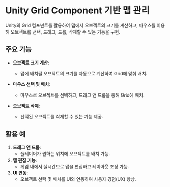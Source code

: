 # Unity Grid Component 기반 맵 관리

Unity의 Grid 컴포넌트를 활용하여 맵에서 오브젝트의 크기를 계산하고, 마우스를 이용해 오브젝트를 선택, 드래그, 드롭, 삭제할 수 있는 기능을 구현.

## 주요 기능
- **오브젝트 크기 계산**:
  - 맵에 배치될 오브젝트의 크기를 자동으로 계산하여 Grid에 맞춰 배치.

- **마우스 선택 및 배치**:
  - 마우스로 오브젝트를 선택하고, 드래그 앤 드롭을 통해 Grid에 배치.

- **오브젝트 삭제**:
  - 선택된 오브젝트를 삭제할 수 있는 기능 제공.

## 활용 예
1. **드래그 앤 드롭**:
   - 플레이어가 원하는 위치에 오브젝트를 배치 가능.
2. **맵 편집 기능**:
   - 게임 내에서 실시간으로 맵을 편집하고 레이아웃 조정 가능.
3. **UI 연동**:
   - 오브젝트 선택 및 배치를 UI와 연동하여 사용자 경험(UX) 향상.
